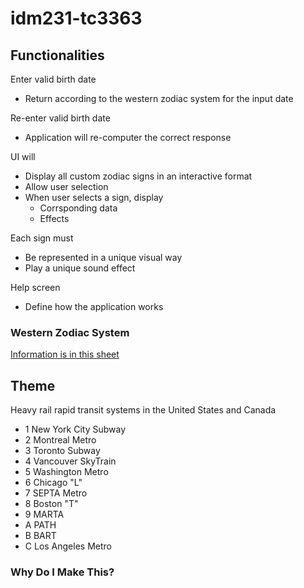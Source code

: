 # idm231-tc3363

## Functionalities
 
Enter valid birth date
- Return according to the western zodiac system for the input date

Re-enter valid birth date
- Application will re-computer the correct response

UI will
- Display all custom zodiac signs in an interactive format
- Allow user selection
- When user selects a sign, display
    - Corrsponding data
    - Effects

Each sign must
- Be represented in a unique visual way
- Play a unique sound effect

Help screen
- Define how the application works

### Western Zodiac System

[Information is in this sheet](https://docs.google.com/spreadsheets/d/1sqdYAm5G_DdHFXcCfD52936qJVeN6RO0uurj8_w1ASs/edit?usp=sharing)

## Theme

Heavy rail rapid transit systems in the United States and Canada

- 1 New York City Subway
- 2 Montreal Metro
- 3 Toronto Subway
- 4 Vancouver SkyTrain
- 5 Washington Metro
- 6 Chicago "L"
- 7 SEPTA Metro
- 8 Boston "T"
- 9 MARTA
- A PATH
- B BART
- C Los Angeles Metro

### Why Do I Make This?
